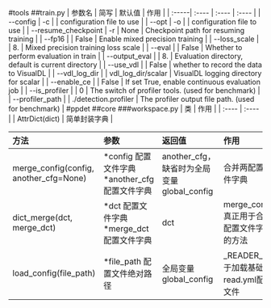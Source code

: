 #tools
##train.py
| 参数名 | 简写 | 默认值 | 作用 |
| :-----| :---- | :---- | :---- |
| --config | -c |  | configuration file to use |
| --opt | -o |  | configuration file to use |
| --resume_checkpoint | -r | None | Checkpoint path for resuming training |
| --fp16 |  | False | Enable mixed precision training |
| --loss_scale |  | 8. | Mixed precision training loss scale |
| --eval |  | False | Whether to perform evaluation in train |
| --output_eval |  | 8. | Evaluation directory, default is current directory |
| --use_vdl |  | False | whether to record the data to VisualDL |
| --vdl_log_dir |  | vdl_log_dir/scalar | VisualDL logging directory for scalar |
| --enable_ce |  | False | If set True, enable continuous evaluation job |
| --is_profiler |  | 0 | The switch of profiler tools. (used for benchmark) |
| --profiler_path |  | ./detection.profiler | The profiler output file path. (used for benchmark) |
#ppdet
##core
###workspace.py
| 类 | 作用 |
| :---- | :---- |
| AttrDict(dict) | 简单封装字典 |

| 方法 | 参数 | 返回值 | 作用 |
| :---- | :---- | :---- | :---- |
| merge_config(config, another_cfg=None) | *config 配置文件字典 *another_cfg 配置文件字典 | another_cfg，缺省时为全局变量global_config | 合并两配置文件字典 |
| dict_merge(dct, merge_dct) | *dct 配置文件字典 *merge_dct 配置文件字典 | dct | merge_config真正用于合并配置文件字典的方法 |
| load_config(file_path) | *file_path 配置文件绝对路径 | 全局变量global_config | _READER_用于加载基础read.yml配置文件 |